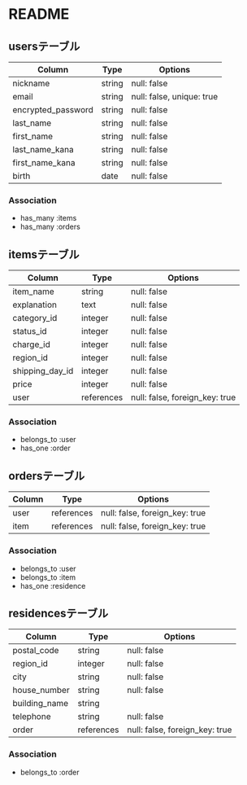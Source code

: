 # README

## usersテーブル

| Column             | Type   | Options                   |
| ------------------ | ------ |-------------------------- |
| nickname           | string | null: false               |
| email              | string | null: false, unique: true |
| encrypted_password | string | null: false               |
| last_name          | string | null: false               |
| first_name         | string | null: false               |
| last_name_kana     | string | null: false               |
| first_name_kana    | string | null: false               |
| birth              | date   | null: false               |

### Association
- has_many :items
- has_many :orders

## itemsテーブル

| Column         | Type       | Options                        |
| -------------- | ---------- |------------------------------- |
| item_name      | string     | null: false                    |
| explanation    | text       | null: false                    |
| category_id    | integer    | null: false                    |
| status_id      | integer    | null: false                    |
| charge_id      | integer    | null: false                    |
| region_id      | integer    | null: false                    |
| shipping_day_id| integer    | null: false                    |
| price          | integer    | null: false                    |
| user           | references | null: false, foreign_key: true |

### Association
- belongs_to :user
- has_one :order

## ordersテーブル

| Column      | Type       | Options                        |
| ----------- | ---------- |------------------------------- |
| user        | references | null: false, foreign_key: true |
| item        | references | null: false, foreign_key: true |

### Association
- belongs_to :user
- belongs_to :item
- has_one :residence

## residencesテーブル

| Column        | Type       | Options                        |
| -----------   | ---------- |------------------------------- |
| postal_code   | string     | null: false                    |
| region_id     | integer    | null: false                    |
| city          | string     | null: false                    |
| house_number  | string     | null: false                    |
| building_name | string     |                                |
| telephone     | string     | null: false                    |
| order         | references | null: false, foreign_key: true |

### Association
- belongs_to :order
